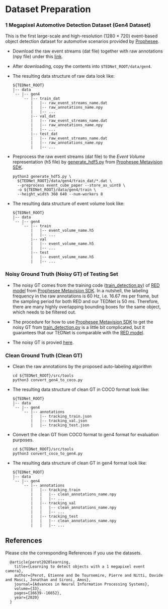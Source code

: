 # Dataset Preparation

### 1 Megapixel Automotive Detection Dataset (Gen4 Dataset)
This is the first large-scale and high-resolution (1280 $\times$ 720) event-based object detection dataset for automotive scenarios provided by [Prophesee](https://www.prophesee.ai).

- Download the raw event streams (dat file) together with raw annotations (npy file) under this [link](https://www.prophesee.ai/2020/11/24/automotive-megapixel-event-based-dataset/).

- After downloading, copy the contents into `$TEDNet_ROOT/data/gen4`.

- The resulting data structure of raw data look like:
  ~~~
  ${TEDNet_ROOT}
  |-- data
  `-- |-- gen4
      `-- |-- train_dat
          |   |-- raw_event_streams_name.dat
          |   |-- raw_annotations_name.npy
          |   |-- ...
          |-- val_dat
          |   |-- raw_event_streams_name.dat
          |   |-- raw_annotations_name.npy
          |   |-- ...
          |-- test_dat
          |   |-- raw_event_streams_name.dat
          |   |-- raw_annotations_name.npy
          |   |-- ...
  ~~~

- Preprocess the raw event streams (dat file) to the *Event Volume* representation (h5 file) by [generate_hdf5.py](https://docs.prophesee.ai/3.1.2/metavision_sdk/modules/ml/data_processing/precomputing_features_hdf5_datasets.html) from [Prophesee Metavision SDK](https://docs.prophesee.ai/3.1.2/index.html).
  ~~~
  python3 generate_hdf5.py \
    ${TEDNet_ROOT}/data/gen4/train_dat/*.dat \
    --preprocess event_cube_paper --store_as_uint8 \
    -o ${TEDNet_ROOT}/data/gen4/train \
    --height_width 360 640 --num-workers 8
  ~~~

- The resulting data structure of event volume look like:
  ~~~
  ${TEDNet_ROOT}
  |-- data
  `-- |-- gen4
      `-- |-- train
          |   |-- event_volume_name.h5
          |   |-- ...
          |-- val
          |   |-- event_volume_name.h5
          |   |-- ...
          |-- test
          |   |-- event_volume_name.h5
          |   |-- ...
  ~~~

### Noisy Ground Truth (Noisy GT) of Testing Set
- The noisy GT comes from the training code ([train_detection.py](https://docs.prophesee.ai/3.1.2/metavision_sdk/modules/ml/quick_start/index.html#training)) of [RED model](https://papers.nips.cc/paper/2020/file/c213877427b46fa96cff6c39e837ccee-Paper.pdf) from [Prophesee Metavision SDK](https://docs.prophesee.ai/3.1.2/index.html). In a nutshell, the labeling frequency in the raw annotations is 60 Hz, i.e. 16.67 ms per frame, but the sampling period for both RED and our TEDNet is 50 ms. Therefore, there are many highly overlapping bounding boxes for the same object, which needs to be filtered out.

- The procedure for how to use [Prophesee Metavision SDK](https://docs.prophesee.ai/3.1.2/index.html) to get the noisy GT from [train_detection.py](https://docs.prophesee.ai/3.1.2/metavision_sdk/modules/ml/quick_start/index.html#training) is a little bit complicated, but it guarantees that our TEDNet is comparable with the [RED model](https://papers.nips.cc/paper/2020/file/c213877427b46fa96cff6c39e837ccee-Paper.pdf).

- The noisy GT is provied [here](https://drive.google.com/drive/folders/11Q8kAbiu-4MafIuL6Oe_tmGQi-Nto5tc?usp=sharing).

### Clean Ground Truth (Clean GT)
- Clean the raw annotations by the proposed auto-labeling algorithm
  ~~~
  cd ${TEDNet_ROOT}/src/tools
  python3 convert_gen4_to_coco.py
  ~~~

- The resulting data structure of clean GT in COCO format look like:
  ~~~
  ${TEDNet_ROOT}
  |-- data
  `-- |-- gen4
      `-- |-- annotations
          |   |-- tracking_train.json
          |   |-- tracking_val.json
          |   |-- tracking_test.json
  ~~~

- Convert the clean GT from COCO format to gen4 format for evaluation purposes.
  ~~~
  cd ${TEDNet_ROOT}/src/tools
  python3 convert_coco_to_gen4.py
  ~~~

- The resulting data structure of clean GT in gen4 format look like:
  ~~~
  ${TEDNet_ROOT}
  |-- data
  `-- |-- gen4
      `-- |-- annotations
          |   |-- tracking_train
          |   |   |-- clean_annotations_name.npy
          |   |   |-- ...
          |   |-- tracking_val
          |   |   |-- clean_annotations_name.npy
          |   |   |-- ...
          |   |-- tracking_test
          |   |   |-- clean_annotations_name.npy
          |   |   |-- ...
  ~~~

## References
Please cite the corresponding References if you use the datasets.

~~~
  @article{perot2020learning,
    title={Learning to detect objects with a 1 megapixel event camera},
    author={Perot, Etienne and De Tournemire, Pierre and Nitti, Davide and Masci, Jonathan and Sironi, Amos},
    journal={Advances in Neural Information Processing Systems},
    volume={33},
    pages={16639--16652},
    year={2020}
  }
~~~
